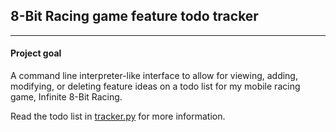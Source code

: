 ## 8-Bit Racing game feature todo tracker

---
#### Project goal
A command line interpreter-like interface to allow for viewing,
adding, modifying, or deleting feature ideas on a todo list for
my mobile racing game, Infinite 8-Bit Racing.

Read the todo list in [tracker.py](tracker.py) for more information.
